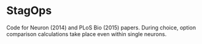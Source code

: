 # StagOps
Code for Neuron (2014) and PLoS Bio (2015) papers. During choice, option comparison calculations take place even within single neurons.

